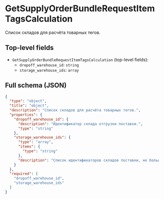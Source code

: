 # GetSupplyOrderBundleRequestItemTagsCalculation

Список складов для расчёта товарных тегов.

## Top-level fields
- `GetSupplyOrderBundleRequestItemTagsCalculation` (top-level fields):
  - `dropoff_warehouse_id`: `string`
  - `storage_warehouse_ids`: `array`

## Full schema (JSON)
```json
{
  "type": "object",
  "title": "object",
  "description": "Список складов для расчёта товарных тегов.",
  "properties": {
    "dropoff_warehouse_id": {
      "description": "Идентификатор склада отгрузки поставки.",
      "type": "string"
    },
    "storage_warehouse_ids": {
      "type": "array",
      "items": {
        "type": "string"
      },
      "description": "Список идентификаторов складов поставки, не больше 25 значений."
    }
  },
  "required": [
    "dropoff_warehouse_id",
    "storage_warehouse_ids"
  ]
}
```
